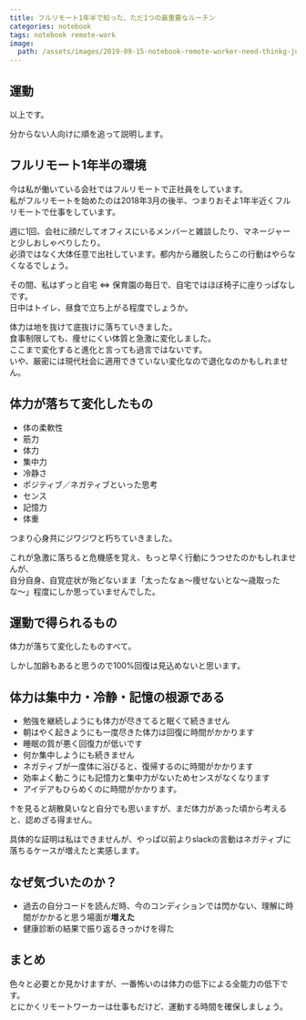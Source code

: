 ```yaml
---
title: フルリモート1年半で知った、ただ1つの最重要なルーチン
categories: notebook
tags: notebook remote-work
image:
  path: /assets/images/2019-09-15-notebook-remote-worker-need-thinkg-just-one.jpg
---
```

## 運動

以上です。

分からない人向けに順を追って説明します。

## フルリモート1年半の環境

今は私が働いている会社ではフルリモートで正社員をしています。  
私がフルリモートを始めたのは2018年3月の後半、つまりおそよ1年半近くフルリモートで仕事をしています。

週に1回、会社に顔だしてオフィスにいるメンバーと雑談したり、マネージャーと少しおしゃべりしたり。  
必須ではなく大体任意で出社しています。都内から離脱したらこの行動はやらなくなるでしょう。

その間、私はずっと自宅 ⇔ 保育園の毎日で、自宅ではほぼ椅子に座りっぱなしです。  
日中はトイレ、昼食で立ち上がる程度でしょうか。

体力は地を抜けて底抜けに落ちていきました。  
食事制限しても、痩せにくい体質と急激に変化しました。  
ここまで変化すると進化と言っても過言ではないです。  
いや、厳密には現代社会に適用できていない変化なので退化なのかもしれません。

## 体力が落ちて変化したもの

- 体の柔軟性
- 筋力
- 体力
- 集中力
- 冷静さ
- ポジティブ／ネガティブといった思考
- センス
- 記憶力
- 体重

つまり心身共にジワジワと朽ちていきました。

これが急激に落ちると危機感を覚え、もっと早く行動にうつせたのかもしれませんが、  
自分自身、自覚症状が殆どないまま「太ったなぁ〜痩せないとな〜歳取ったな〜」程度にしか思っていませんでした。

## 運動で得られるもの

体力が落ちて変化したものすべて。

しかし加齢もあると思うので100%回復は見込めないと思います。

## 体力は集中力・冷静・記憶の根源である

- 勉強を継続しようにも体力が尽きてると眠くて続きません
- 朝はやく起きようにも一度尽きた体力は回復に時間がかかります
- 睡眠の質が悪く回復力が低いです
- 何か集中しようにも続きません
- ネガティブが一度体に浴びると、復帰するのに時間がかかります
- 効率よく動こうにも記憶力と集中力がないためセンスがなくなります
- アイデアもひらめくのに時間がかかります。

↑を見ると胡散臭いなと自分でも思いますが、まだ体力があった頃から考えると、認めざる得ません。

具体的な証明は私はできませんが、やっぱ以前よりslackの言動はネガティブに落ちるケースが増えたと実感します。

## なぜ気づいたのか？

- 過去の自分コードを読んだ時、今のコンディションでは閃かない、理解に時間がかかると思う場面が**増えた**
- 健康診断の結果で振り返るきっかけを得た

## まとめ

色々と必要とか見かけますが、一番怖いのは体力の低下による全能力の低下です。  
とにかくリモートワーカーは仕事もだけど、運動する時間を確保しましょう。
